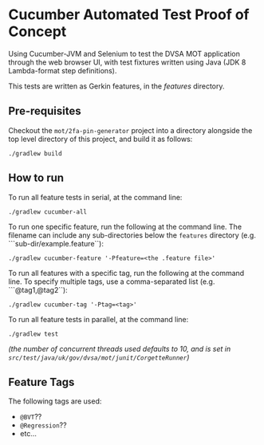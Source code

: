 # Cucumber Automated Test Proof of Concept

Using Cucumber-JVM and Selenium to test the DVSA MOT application through the web browser UI, with test fixtures
written using Java (JDK 8 Lambda-format step definitions).

This tests are written as Gerkin features, in the *features* directory.

## Pre-requisites
Checkout the ```mot/2fa-pin-generator``` project into a directory alongside the top level directory of this project, and build it as follows:
```
./gradlew build
```


## How to run

To run all feature tests in serial, at the command line:
```
./gradlew cucumber-all
```

To run one specific feature, run the following at the command line. The filename can include any sub-directories below the ```features``` directory (e.g. ```sub-dir/example.feature``):

```
./gradlew cucumber-feature '-Pfeature=<the .feature file>'
```

To run all features with a specific tag, run the following at the command line. To specify multiple tags, use a comma-separated list (e.g. ```@tag1,@tag2``):

```
./gradlew cucumber-tag '-Ptag=<tag>'
```

To run all feature tests in parallel, at the command line:
```
./gradlew test
```
*(the number of concurrent threads used defaults to 10, and is set in ```src/test/java/uk/gov/dvsa/mot/junit/CorgetteRunner```)*

## Feature Tags

The following tags are used:

* ```@BVT```??
* ```@Regression```??
* etc...
